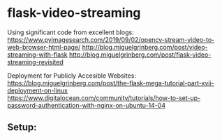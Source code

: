 flask-video-streaming
=====================

Using significant code from excellent blogs:
https://www.pyimagesearch.com/2019/09/02/opencv-stream-video-to-web-browser-html-page/
http://blog.miguelgrinberg.com/post/video-streaming-with-flask
http://blog.miguelgrinberg.com/post/flask-video-streaming-revisited

Deployment for Publicly Accesible Websites:
https://blog.miguelgrinberg.com/post/the-flask-mega-tutorial-part-xvii-deployment-on-linux
https://www.digitalocean.com/community/tutorials/how-to-set-up-password-authentication-with-nginx-on-ubuntu-14-04


Setup:
- 
